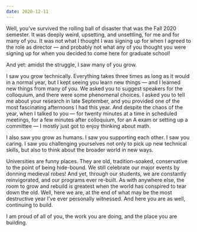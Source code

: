```yaml
---
date: 2020-12-11
---
```


Well, you’ve survived the rolling ball of disaster that was the Fall 2020 semester.  It was deeply weird, upsetting, and unsettling, for me and for many of you.  It was not what I thought I was signing up for when I agreed to the role as director — and probably not what any of you thought you were signing up for when you decided to come here for graduate school!

And yet: amidst the struggle, I saw many of you grow.

I saw you grow technically.  Everything takes three times as long as it would in a normal year, but I kept seeing you learn new things — and I learned new things from many of you.  We asked you to suggest speakers for the colloquium, and there were some phenomenal choices.  I asked you to tell me about your research in late September, and you provided one of the most fascinating afternoons I had this year.  And despite the chaos of the year, when I talked to you — for twenty minutes at a time in scheduled meetings, for a few minutes after colloquium, for an A exam or setting up a committee — I mostly just got to enjoy thinking about math.

I also saw you grow as humans.  I saw you supporting each other.  I saw you caring.  I saw you challenging yourselves not only to pick up new technical skills, but also to think about the broader world in new ways.

Universities are funny places.  They are old, tradition-soaked, conservative to the point of being hide-bound.  We still celebrate our major events by donning medieval robes!  And yet, through our students, we are constantly reinvigorated, and our programs ever re-built.  As with anywhere else, the room to grow and rebuild is greatest when the world has conspired to tear down the old.  Well, here we are, at the end of what may be the most destructive year I’ve ever personally witnessed.  And here you are as well, continuing to build.

I am proud of all of you, the work you are doing, and the place you are building.

